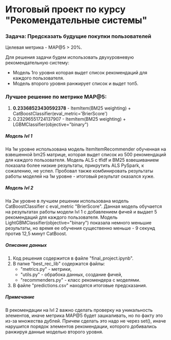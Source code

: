 # Итоговый проект по курсу "Рекомендательные системы"

### Задача: Предсказать будущие покупки пользователей
Целевая метрика - MAP@5 > 20%.

Для решения задачи будем использовать двухуровневую рекомендательную систему:
- Модель 1го уровня  которая выдет список рекомендаций для каждого пользователя.
- Модель второго уровня ранжирует список и выдет топ5.

### Лучшее решение по метрике MAP@5:
1. **0.23368523430592378** - ItemItem(BM25 weighting) + CatBoostClassifier(eval_metric='BrierScore')
2. 0.23296551724137907 - ItemItem(BM25 weighting) + LGBMClassifier(objective="binary")

##### Модель lvl 1
На 1м уровне использована модель ItemItemRecommender обученная на взвешенной bm25 матрице, которая выдет список из 500 рекомендаций для каждого пользователя.
Модель ALS с tfidf и BM25 взвешиванием показала более низкие результаты, прикрутить ALS PySpark, к сожалению, не успел.
Пробовал также комбинировать результаты работы моделей на 1м уровне - итоговый результат оказался хуже.

##### Модель lvl 2
На 2м уровне в лучшем решении использована модель CatBoostClassifier c eval_metric "BrierScore". Данная модель обучается на результатах работы 
модели lvl 1 с добавлением фичей и выдает 5 рекомендаций для каждого пользователя. Модель LightGBMClassifier(objective="binary") показала немного меньшие результаты,
но время ее обучения существенно меньше - 9 секунд против 12,5 минут СatBoost.

##### Описание данных
1. Код решения содержится в файле "final_project.ipynb".
2. В папке "best_rec_lib" содержатся файлы:
	- "metrics.py" - метрики,
	- "utils.py" - обрабока данных, создание фичей,
	- "recommenders.py" - класс рекомендера с моделями.
4. В файле "predictions.csv" находятся итоговые предсказания.

##### Примечание
В рекомендации на lvl 2 важно сделать проверку на уникальность элементов, иначе метрика MAP@5 будет зашкаливать, но по факту это из-за множества дублей.
Причем сделать это надо не через set(), иначе нарушится порядок элементов рекомендации, которого добивались ранжируя данные моделью второго уровня.
